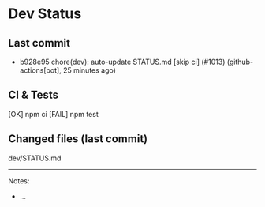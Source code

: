 # Dev Status

## Last commit
- b928e95 chore(dev): auto-update STATUS.md [skip ci] (#1013) (github-actions[bot], 25 minutes ago)
## CI & Tests
[OK] npm ci
[FAIL] npm test

## Changed files (last commit)
dev/STATUS.md

---
Notes:
- ...
